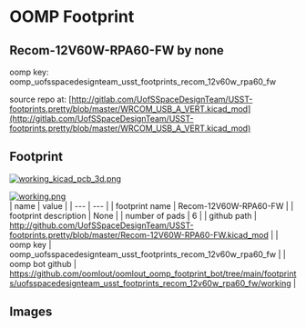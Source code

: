 # OOMP Footprint  
## Recom-12V60W-RPA60-FW  by none  
  
oomp key: oomp_uofsspacedesignteam_usst_footprints_recom_12v60w_rpa60_fw  
  
source repo at: [http://gitlab.com/UofSSpaceDesignTeam/USST-footprints.pretty/blob/master/WRCOM_USB_A_VERT.kicad_mod](http://gitlab.com/UofSSpaceDesignTeam/USST-footprints.pretty/blob/master/WRCOM_USB_A_VERT.kicad_mod)  
## Footprint  
  
[![working_kicad_pcb_3d.png](working_kicad_pcb_3d_600.png)](working_kicad_pcb_3d.png)  
  
[![working.png](working_600.png)](working.png)  
| name | value | 
| --- | --- | 
| footprint name | Recom-12V60W-RPA60-FW | 
| footprint description | None | 
| number of pads | 6 | 
| github path | http://github.com/UofSSpaceDesignTeam/USST-footprints.pretty/blob/master/Recom-12V60W-RPA60-FW.kicad_mod | 
| oomp key | oomp_uofsspacedesignteam_usst_footprints_recom_12v60w_rpa60_fw | 
| oomp bot github | https://github.com/oomlout/oomlout_oomp_footprint_bot/tree/main/footprints/uofsspacedesignteam_usst_footprints_recom_12v60w_rpa60_fw/working | 
## Images  
